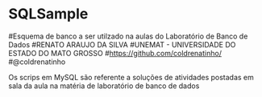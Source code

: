 # SQLSample

#Esquema de banco a ser utilzado na aulas do Laboratório de Banco de Dados
#RENATO ARAUJO DA SILVA
#UNEMAT - UNIVERSIDADE DO ESTADO DO MATO GROSSO
#https://github.com/coldrenatinho/
#@coldrenatinho
 

Os scrips em MySQL são referente a soluções de atividades postadas em sala da aula na matéria de laboratório de banco de dados 